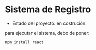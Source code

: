 <h1> Sistema de Registro</h1>

- Estado del proyecto: en costrución.

para ejecutar el sistema, debo de poner:

```npm install react```
